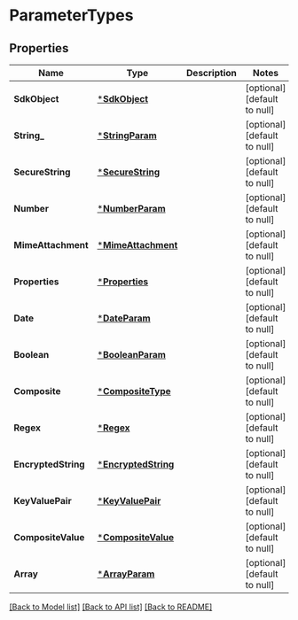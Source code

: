 # ParameterTypes

## Properties
Name | Type | Description | Notes
------------ | ------------- | ------------- | -------------
**SdkObject** | [***SdkObject**](SdkObject.md) |  | [optional] [default to null]
**String_** | [***StringParam**](StringParam.md) |  | [optional] [default to null]
**SecureString** | [***SecureString**](SecureString.md) |  | [optional] [default to null]
**Number** | [***NumberParam**](NumberParam.md) |  | [optional] [default to null]
**MimeAttachment** | [***MimeAttachment**](MimeAttachment.md) |  | [optional] [default to null]
**Properties** | [***Properties**](Properties.md) |  | [optional] [default to null]
**Date** | [***DateParam**](DateParam.md) |  | [optional] [default to null]
**Boolean** | [***BooleanParam**](BooleanParam.md) |  | [optional] [default to null]
**Composite** | [***CompositeType**](CompositeType.md) |  | [optional] [default to null]
**Regex** | [***Regex**](Regex.md) |  | [optional] [default to null]
**EncryptedString** | [***EncryptedString**](EncryptedString.md) |  | [optional] [default to null]
**KeyValuePair** | [***KeyValuePair**](KeyValuePair.md) |  | [optional] [default to null]
**CompositeValue** | [***CompositeValue**](CompositeValue.md) |  | [optional] [default to null]
**Array** | [***ArrayParam**](ArrayParam.md) |  | [optional] [default to null]

[[Back to Model list]](../README.md#documentation-for-models) [[Back to API list]](../README.md#documentation-for-api-endpoints) [[Back to README]](../README.md)


